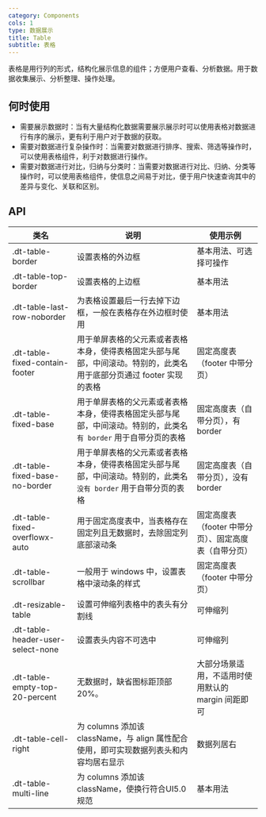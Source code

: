 ```yaml
---
category: Components
cols: 1
type: 数据展示
title: Table
subtitle: 表格
---
```


表格是用行列的形式，结构化展示信息的组件；方便用户查看、分析数据。用于数据收集展示、分析整理、操作处理。

## 何时使用

- 需要展示数据时：当有大量结构化数据需要展示展示时可以使用表格对数据进行有序的展示，更有利于用户对于数据的获取。
- 需要对数据进行复杂操作时：当需要对数据进行排序、搜索、筛选等操作时，可以使用表格组件，利于对数据进行操作。
- 需要对数据进行对比，归纳与分类时：当需要对数据进行对比、归纳、分类等操作时，可以使用表格组件，使信息之间易于对比，便于用户快速查询其中的差异与变化、关联和区别。

## API

|类名  |说明  |使用示例  |
|---------|---------|---------|
|.dt-table-border  | 设置表格的外边框  | 基本用法、可选择可操作 |
|.dt-table-top-border  | 设置表格的上边框  | 基本用法 |
|.dt-table-last-row-noborder  | 为表格设置最后一行去掉下边框，一般在表格存在外边框时使用  | 基本用法 |
|.dt-table-fixed-contain-footer  | 用于单屏表格的父元素或者表格本身，使得表格固定头部与尾部，中间滚动。特别的，此类名用于底部分页通过 footer 实现的表格   | 固定高度表（footer 中带分页）   |
|.dt-table-fixed-base  | 用于单屏表格的父元素或者表格本身，使得表格固定头部与尾部，中间滚动。特别的，此类名 `有 border` 用于自带分页的表格  | 固定高度表（自带分页），有 border   |
|.dt-table-fixed-base-no-border  | 用于单屏表格的父元素或者表格本身，使得表格固定头部与尾部，中间滚动。特别的，此类名 `没有 border` 用于自带分页的表格  | 固定高度表（自带分页），没有 border   |
|.dt-table-fixed-overflowx-auto  | 用于固定高度表中，当表格存在固定列且无数据时，去除固定列底部滚动条  | 固定高度表（footer 中带分页）、固定高度表（自带分页）   |
|.dt-table-scrollbar  | 一般用于 windows 中，设置表格中滚动条的样式  | 固定高度表（footer 中带分页）   |
|.dt-resizable-table  | 设置可伸缩列表格中的表头有分割线 | 可伸缩列 |
|.dt-table-header-user-select-none  | 设置表头内容不可选中 | 可伸缩列 |
|.dt-table-empty-top-20-percent  | 无数据时，缺省图标距顶部 20%。 | 大部分场景适用，不适用时使用默认的 margin 间距即可 |
|.dt-table-cell-right  | 为 columns 添加该 className，与 align 属性配合使用，即可实现数据列表头和内容均居右显示 | 数据列居右 |
|.dt-table-multi-line  | 为 columns 添加该 className，使换行符合UI5.0规范 | 基本用法 |
